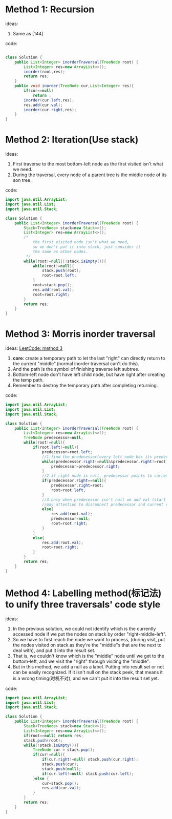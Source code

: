 # Method 1: Recursion
ideas:
1. Same as [144]

code:
```java

class Solution {
    public List<Integer> inorderTraversal(TreeNode root) {
        List<Integer> res=new ArrayList<>();
        inorder(root,res);
        return res;
    }
    public void inorder(TreeNode cur,List<Integer> res){
        if(cur==null)
            return ;
        inorder(cur.left,res);
        res.add(cur.val);
        inorder(cur.right,res);
    }
}
```

# Method 2: Iteration(Use stack)
ideas:
1. First traverse to the most bottom-left node as the first visited isn't what we need.
2. During the traversal, every node of a parent tree is the middle node of its son tree.

code:
```java
import java.util.ArrayList;
import java.util.List;
import java.util.Stack;

class Solution {
    public List<Integer> inorderTraversal(TreeNode root) {
        Stack<TreeNode> stack=new Stack<>();
        List<Integer> res=new ArrayList<>();
        /*
            the first visited node isn't what we need,
            so we don't put it into stack, just consider it
            the same as other nodes.
         */
        while(root!=null||!stack.isEmpty()){
            while(root!=null){
                stack.push(root);
                root=root.left;
            }
            root=stack.pop();
            res.add(root.val);
            root=root.right;
        }
        return res;
    }
}
```

# Method 3: Morris inorder traversal
ideas:
[LeetCode: method 3](https://leetcode-cn.com/problems/binary-tree-inorder-traversal/solution/er-cha-shu-de-zhong-xu-bian-li-by-leetcode-solutio/)
1. **core**: create a temporary path to let the last "right" can directly return to 
the current "middle".(normal inorder traversal can't do this). 
2. And the path is the symbol of finishing traverse left subtree.
3. Bottom-left node don't have left child node, but have right after creating the temp path.
4. Remember to destroy the temporary path after completing returning.

code:
```java
import java.util.ArrayList;
import java.util.List;
import java.util.Stack;

class Solution {
    public List<Integer> inorderTraversal(TreeNode root) {
        List<Integer> res=new ArrayList<>();
        TreeNode predecessor=null;
        while(root!=null){
            if(root.left!=null){
                predecessor=root.left;
                //1.find the predecessor(every left node has its predecessor)
                while(predecessor.right!=null&&predecessor.right!=root){//problem left:what does it end up if no predecessor.right!=root
                    predecessor=predecessor.right;
                }
                //2.if right node is null, predecessor points to current root
                if(predecessor.right==null){
                    predecessor.right=root;
                    root=root.left;
                }
                //3.only when predecessor isn't null we add val (start from bottom-left)
                //pay attention to disconnect predecessor and current root
                else{
                    res.add(root.val);
                    predecessor=null;
                    root=root.right;
                }
            }
            else{
                res.add(root.val);
                root=root.right;
            }
        }
        return res;
    }
}
```

# Method 4: Labelling method(标记法) to unify three traversals' code style
ideas:
1. In the previous solution, we could not identify which is the currently accessed node if
we put the nodes on stack by order "right-middle-left".
2. So we have to first reach the node we want to process, (during visit, put the 
nodes visited on stack as they're the "middle"s that are the next to deal with), and put 
it into the result set.
3. That is, we couldn't know which is the "middle" node until we get to the bottom-left,
and we visit the "right" through visiting the "middle".
4. But in this method, we add a null as a label. Putting into result set or not can be easily
recognized. If it isn't null on the stack peek, that means it is a wrong timing(时机不对),
and we can't put it into the result set yet.

code:
```java
import java.util.ArrayList;
import java.util.List;
import java.util.Stack;

class Solution {
    public List<Integer> inorderTraversal(TreeNode root) {
        Stack<TreeNode> stack=new Stack<>();
        List<Integer> res=new ArrayList<>();
        if(root==null) return res;
        stack.push(root);
        while(!stack.isEmpty()){
            TreeNode cur = stack.pop();
            if(cur!=null){
                if(cur.right!=null) stack.push(cur.right);
                stack.push(cur);
                stack.push(null);
                if(cur.left!=null) stack.push(cur.left);
            }else {
                cur=stack.pop();
                res.add(cur.val);
            }
        }
        return res;
    }
}

```